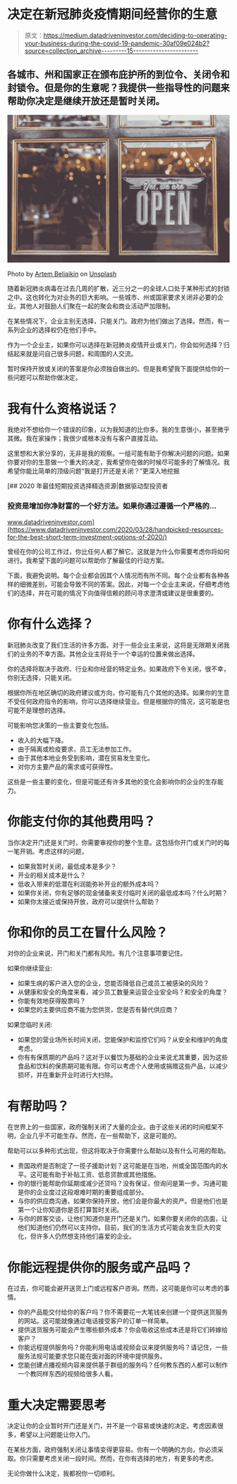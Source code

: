 # 决定在新冠肺炎疫情期间经营你的生意

> 原文：<https://medium.datadriveninvestor.com/deciding-to-operating-your-business-during-the-covid-19-pandemic-30af09e024b2?source=collection_archive---------15----------------------->

## 各城市、州和国家正在颁布庇护所的到位令、关闭令和封锁令。但是你的生意呢？我提供一些指导性的问题来帮助你决定是继续开放还是暂时关闭。

![](img/0c683900cf040d1718117cd4848cea1b.png)

Photo by [Artem Beliaikin](https://unsplash.com/@belart84?utm_source=medium&utm_medium=referral) on [Unsplash](https://unsplash.com?utm_source=medium&utm_medium=referral)

随着新冠肺炎病毒在过去几周的扩散，近三分之一的全球人口处于某种形式的封锁之中。这也转化为对业务的巨大影响。一些城市、州或国家要求关闭非必要的企业。其他人对鼓励人们聚在一起的聚会和商业活动严加限制。

在某些情况下，企业主别无选择，只能关门。政府为他们做出了选择。然而，有一系列企业的选择权仍在他们手中。

作为一个企业主，如果你可以选择在新冠肺炎疫情开业或关门，你会如何选择？归结起来就是问自己很多问题，和周围的人交流。

暂时保持开放或关闭的答案是你必须独自做出的。但是我希望我下面提供给你的一些问题可以帮助你做决定。

# 我有什么资格说话？

我绝对不想给你一个错误的印象，以为我知道的比你多。我的生意很小，甚至微乎其微。我在家操作；我很少或根本没有与客户直接互动。

这里想和大家分享的，无非是我的观察。一组可能有助于你解决问题的问题。如果你要对你的生意做一个重大的决定，我希望你在做的时候尽可能多的了解情况。我希望你能比简单的顶级问题“我是打开还是关闭？”更深入地挖掘

[](https://www.datadriveninvestor.com/2020/03/28/handpicked-resources-for-the-best-short-term-investment-options-of-2020/) [## 2020 年最佳短期投资选择精选资源|数据驱动型投资者

### 投资是增加你净财富的一个好方法。如果你通过遵循一个严格的…

www.datadriveninvestor.com](https://www.datadriveninvestor.com/2020/03/28/handpicked-resources-for-the-best-short-term-investment-options-of-2020/) 

曾经在你的公司工作过，你比任何人都了解它。这就是为什么你需要考虑你将如何进行。我希望下面的问题可以帮助你了解最佳的行动方案。

下面，我避免说明。每个企业都会因其个人情况而有所不同。每个企业都有各种各样的细微差别，可能会导致不同的答案。因此，对每一个企业主来说，仔细考虑他们的选择，并在可能的情况下向值得信赖的顾问寻求澄清或建议是很重要的。

# 你有什么选择？

新冠肺炎改变了我们生活的许多方面。对于一些企业主来说，这将是无限期关闭我们的业务的不幸方面。其他企业主将处于一个幸运的位置来做出选择。

你的选择将取决于政府、行业和你经营的特定业务。如果政府下令关闭，很不幸，你别无选择，只能关闭。

根据你所在地区确切的政府建议或方向，你可能有几个其他的选择。如果你的生意不受任何政府指令的影响，你可以选择继续营业。但是根据你的情况，这可能是也可能不是理想的选择。

可能影响您决策的一些主要变化包括。

*   收入的大幅下降。
*   由于隔离或检疫要求，员工无法参加工作。
*   由于其他本地业务受到影响，潜在贸易发生变化。
*   对你方主要产品的需求或可获得性。

这些是一些主要的变化，但是可能还有许多其他的变化会影响你的企业的生存能力。

# 你能支付你的其他费用吗？

当你决定开门还是关门时，你需要审视你的整个生意。这包括你开门或关门时的每一笔开销。考虑这样的问题，

*   如果我暂时关闭，最低成本是多少？
*   开业的相关成本是什么？
*   低收入带来的低潜在利润能弥补开业的额外成本吗？
*   如果你关闭，你有足够的现金储备来支付临时关闭的最低成本吗？什么时期？
*   如果你太接近或保持开放，政府可以提供什么帮助？

# 你和你的员工在冒什么风险？

对你的企业来说，开门和关门都有风险。有几个注意事项要记住。

如果你继续营业:

*   如果生病的客户进入您的企业，您能否降低自己或员工被感染的风险？
*   从健康和安全的角度来看，减少员工数量来运营企业安全吗？和安全的角度？
*   你能有效地获得股票吗？
*   如果您的主要供应商不能为您供货，您是否有替代供应商？

如果您临时关闭:

*   如果您的营业场所长时间关闭，您能保护和监控它们吗？从安全和维护的角度考虑。
*   你有有保质期的产品吗？这对于以餐饮为基础的企业来说尤其重要，因为这些食品和饮料的保质期可能有限。你可以考虑个人使用或捐赠这些产品，以减少损坏，并在重新开业时进行大扫除。

# 有帮助吗？

在世界上的一些国家，政府强制关闭了大量的企业。由于这些关闭的时间框架不明，企业几乎不可能生存。然而，在一些帮助下，这是可能的。

帮助可以以多种形式出现，但这将取决于你需要什么帮助以及有什么可用的帮助。

*   贵国政府是否制定了一揽子援助计划？这可能是在当地，州或全国范围内的水平。这可能有助于补贴工资、低息贷款或其他措施。
*   你的银行能帮助你延期或减少还贷吗？没有保证，但询问是第一步。沟通可能是你的企业度过这段艰难时期的重要组成部分。
*   与你的供应商沟通，如果你保持开放，他们会是你最大的资产。但是他们也是第一个让你知道你是否打算暂时关闭。
*   与你的顾客交谈，让他们知道你是开门还是关门。如果你要关闭你的店面，让他们知道他们仍然可以支持你。目前，我们的生活方式可能会发生巨大的变化，但许多人仍然想支持他们喜爱的企业。

# 你能远程提供你的服务或产品吗？

在过去，你可能会避开送货上门或远程客户咨询。然而，这可能是你可以考虑的事情。

*   你的产品能交付给你的客户吗？你不需要花一大笔钱来创建一个提供送货服务的网站。这可能就像通过电话接受客户的订单一样简单。
*   提供送货服务可能会产生哪些额外成本？你会吸收这些成本还是将它们转嫁给客户？
*   你能远程提供服务吗？你能利用电话或视频会议来提供服务吗？请记住，一些服务法规可能要求您只能在面对面的环境中提供服务。
*   您能创建点播视频内容来提供基于群组的服务吗？任何教东西的人都可以制作一个教同样东西的视频给很多人看。

# 重大决定需要思考

决定让你的企业暂时开门还是关门，并不是一个容易或快速的决定。考虑因素很多，希望以上问题能让你入门。

在某些方面，政府强制关闭让事情变得更容易。你有一个明确的方向，你必须采取。你只需要考虑关闭一段时间。然而，在你有选择的地方，有更多的考虑。

无论你做什么决定，我都祝你一切顺利。